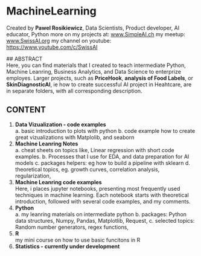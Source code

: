 # MachineLearning
Created by __Pawel Rosikiewicz__, Data Scientists, Product developer, AI educator, Python 
more on my projects at: www.SimpleAI.ch
my meetup: www.SwissAI.org
my channel on youtube: https://www.youtube.com/c/SwissAI


## ABSTRACT   
Here, you can find materials that I created to teach intermediate Python, Machine Leanring, Business Analytics, and Data Science to enterprize employes.
Larger projects, such as __PriceHook__, __analysis of Food Labels__, or __SkinDiagnosticAI__, ie how to create successful AI project in Heahtcare, are in separate folders, with all corresponding description.

## CONTENT
1. __Data Vizualization - code examples__     
   a. basic introduction to plots with python
   b. code example how to create great vizualizations with Matplolib, and seaborn
2. __Machine Leanring Notes__   
   a. cheat sheets on topics like, Linear regression with short code examples.
   b. Processes that I use for EDA, and data preparation for AI models
   c. packages helpers: eg how to build a pipeline with sklearn
   d. theoretical topics, eg. growth curves, correlation analysis, regularization,  
3. __Machine Leanring code examples__      
   Here, i places jupyter notebooks, presenting most frequently used techniques in machine learning. Each notebook starts with theoretical introduction, followed with several code examples, and my comments.
4. __Python__   
    a. my leanring materials on intermediate python
    b. packages: Python data structures, Numpy, Pandas, Matplotlib, Request, 
    c. selected topics: Random number generators, regex functions,
5. __R__   
   my mini course on how to use basic funcitons in R
6. __Statistics - currently under development__   


